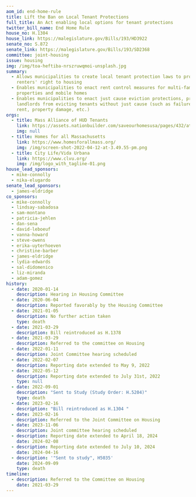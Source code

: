 ```yaml
---
aom_id: end-home-rule
title: Lift the Ban on Local Tenant Protections
full_title: An Act enabling local options for tenant protections
twitter_bill_name: End Home Rule
house_no: H.1304
house_link: https://malegislature.gov/Bills/193/HD3922
senate_no: S.872
senate_link: https://malegislature.gov/Bills/193/SD2368
committee: joint-housing
issue: housing
img: /img/toa-heftiba-nrszruwqmoi-unsplash.jpg
summary:
  - Allows municipalities to create local tenant protection laws to protect
    renters' right to housing
  - Enables municipalities to enact rent control measures for multi-family
    properties and mobile homes
  - Enables municipalities to enact just cause eviction protections, prohibiting
    landlords from evicting tenants without just cause (such as failure to pay
    rent, property damage, etc.)
orgs:
  - title: Mass Alliance of HUD Tenants
    link: https://assets.nationbuilder.com/saveourhomesusa/pages/432/attachments/original/1676486825/HD3922_SD2368_Tenant_Protection_Act_fact_sheet_Jan._27th_2023-2.pdf?1676486825
    img: null
  - title: Homes for all Massachusetts
    link: https://www.homesforallmass.org/
    img: /img/screen-shot-2022-04-12-at-3.49.55-pm.png
  - title: City Life/Vida Urbana
    link: https://www.clvu.org/
    img: /img/logo_with_tagline-01.png
house_lead_sponsors:
  - mike-connolly
  - nika-elugardo
senate_lead_sponsors:
  - james-eldridge
co_sponsors:
  - mike-connolly
  - lindsay-sabadosa
  - sam-montano
  - patricia-jehlen
  - dan-sena
  - david-leboeuf
  - vanna-howard
  - steve-owens
  - erika-uyterhoeven
  - christine-barber
  - james-eldridge
  - lydia-edwards
  - sal-didomenico
  - liz-miranda
  - adam-gomez
history:
  - date: 2020-01-14
    description: Hearing in Housing Committee
  - date: 2020-06-04
    description: Reported favorably by the Housing Committee
  - date: 2021-01-05
    description: No further action taken
    type: death
  - date: 2021-03-29
    description: Bill reintroduced as H.1378
  - date: 2021-03-29
    description: Referred to the committee on Housing
  - date: 2022-01-11
    description: Joint Committee hearing scheduled
  - date: 2022-02-07
    description: Reporting date extended to May 9, 2022
  - date: 2022-05-12
    description: Reporting date extended to July 31st, 2022
    type: null
  - date: 2022-09-01
    description: "Sent to Study (Study Order: H.5204)"
    type: death
  - date: 2023-02-16
    description: "Bill reintroduced as H.1304 "
  - date: 2023-02-16
    description: Referred to the Joint Committee on Housing
  - date: 2023-11-06
    description: Joint committee hearing scheduled
  - description: Reporting date extended to April 18, 2024
    date: 2024-02-08
  - description: Reporting date extended to July 10, 2024
    date: 2024-04-16
  - description: '"Sent to study", H5035'
    date: 2024-09-09
    type: death
timeline:
  - description: Referred to the Committee on Housing
    date: 2021-03-29
---
```


